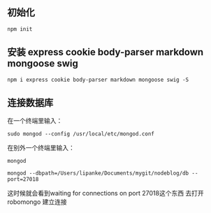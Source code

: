 ## 初始化

```
npm init
```
## 安装 express cookie body-parser markdown mongoose swig
```
npm i express cookie body-parser markdown mongoose swig -S
```

## 连接数据库

在一个终端里输入：
```
sudo mongod --config /usr/local/etc/mongod.conf
```
在别外一个终端里输入：
```
mongod
```
```
mongod --dbpath=/Users/lipanke/Documents/mygit/nodeblog/db --port=27018
```
这时候就会看到waiting for connections on port 27018这个东西
去打开robomongo 建立连接

